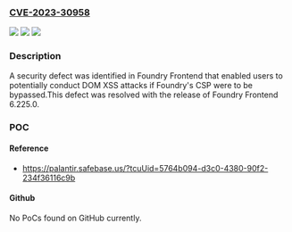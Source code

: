 ### [CVE-2023-30958](https://cve.mitre.org/cgi-bin/cvename.cgi?name=CVE-2023-30958)
![](https://img.shields.io/static/v1?label=Product&message=com.palantir.foundry%3Afoundry-frontend&color=blue)
![](https://img.shields.io/static/v1?label=Version&message=*%20&color=brightgreen)
![](https://img.shields.io/static/v1?label=Vulnerability&message=The%20product%20does%20not%20neutralize%20or%20incorrectly%20neutralizes%20%22javascript%3A%22%20or%20other%20URIs%20from%20dangerous%20attributes%20within%20tags%2C%20such%20as%20onmouseover%2C%20onload%2C%20onerror%2C%20or%20style.&color=brightgreen)

### Description

A security defect was identified in Foundry Frontend that enabled users to potentially conduct DOM XSS attacks if Foundry's CSP were to be bypassed.This defect was resolved with the release of Foundry Frontend 6.225.0.

### POC

#### Reference
- https://palantir.safebase.us/?tcuUid=5764b094-d3c0-4380-90f2-234f36116c9b

#### Github
No PoCs found on GitHub currently.

